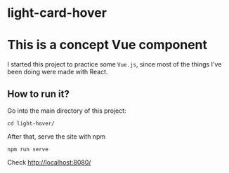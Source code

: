 # light-card-hover

# This is a concept Vue component

I started this project to practice some `Vue.js`, since most of the things I've been doing were made with React. 


## How to run it?
Go into the main directory of this project:
```
cd light-hover/
```

After that, serve the site with npm

```
npm run serve
```

Check [http://localhost:8080/](http://localhost:8080/)


